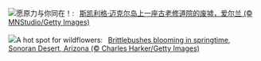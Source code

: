 ![](https://www.bing.com/th?id=OHR.JediMonastery_ZH-CN0091557941_UHD.jpg&w=1000)愿原力与你同在！:&nbsp;&ensp;[斯凯利格·迈克尔岛上一座古老修道院的废墟，爱尔兰 (© MNStudio/Getty Images)](https://www.bing.com/th?id=OHR.JediMonastery_ZH-CN0091557941_UHD.jpg)
<br><br/>
![](https://www.bing.com/th?id=OHR.SonoranSpring_EN-US9207877073_UHD.jpg&w=1000)A hot spot for wildflowers:&nbsp;&ensp;[Brittlebushes blooming in springtime, Sonoran Desert, Arizona (© Charles Harker/Getty Images)](https://www.bing.com/th?id=OHR.SonoranSpring_EN-US9207877073_UHD.jpg)
<br><br/>
